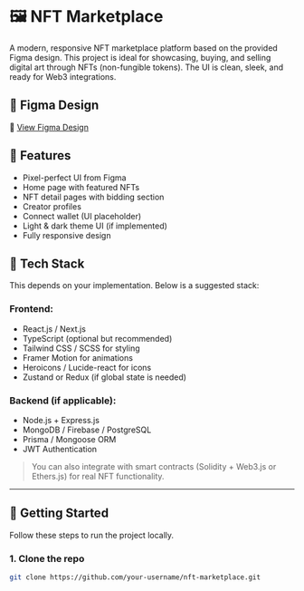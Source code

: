 # 🖼️ NFT Marketplace

A modern, responsive NFT marketplace platform based on the provided Figma design. This project is ideal for showcasing, buying, and selling digital art through NFTs (non-fungible tokens). The UI is clean, sleek, and ready for Web3 integrations.

## 🎨 Figma Design

🔗 [View Figma Design](https://www.figma.com/design/Ap2eTKog7msg25Tp2wV2EE/NFT-Marketplace--Copy---Copy-?node-id=1647-23894&t=v7aBlPG3n4F8fxzC-0)

## 📌 Features

- Pixel-perfect UI from Figma
- Home page with featured NFTs
- NFT detail pages with bidding section
- Creator profiles
- Connect wallet (UI placeholder)
- Light & dark theme UI (if implemented)
- Fully responsive design

## 🧪 Tech Stack

This depends on your implementation. Below is a suggested stack:

### Frontend:

- React.js / Next.js
- TypeScript (optional but recommended)
- Tailwind CSS / SCSS for styling
- Framer Motion for animations
- Heroicons / Lucide-react for icons
- Zustand or Redux (if global state is needed)

### Backend (if applicable):

- Node.js + Express.js
- MongoDB / Firebase / PostgreSQL
- Prisma / Mongoose ORM
- JWT Authentication

> You can also integrate with smart contracts (Solidity + Web3.js or Ethers.js) for real NFT functionality.

---

## 🚀 Getting Started

Follow these steps to run the project locally.

### 1. Clone the repo

```bash
git clone https://github.com/your-username/nft-marketplace.git
